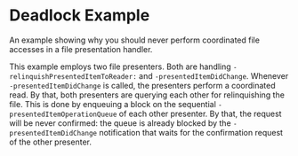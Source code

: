 Deadlock Example
================

An example showing why you should never perform coordinated file accesses in a file presentation handler. 

This example employs two file presenters. Both are handling `-relinquishPresentedItemToReader:` and `-presentedItemDidChange`. Whenever `-presentedItemDidChange` is called, the presenters perform a coordinated read. By that, both presenters are querying each other for relinquishing the file. This is done by enqueuing a block on the sequential `-presentedItemOperationQueue` of each other presenter. By that, the request will be never confirmed: the queue is already blocked by the `-presentedItemDidChange` notification that waits for the confirmation request of the other presenter.
